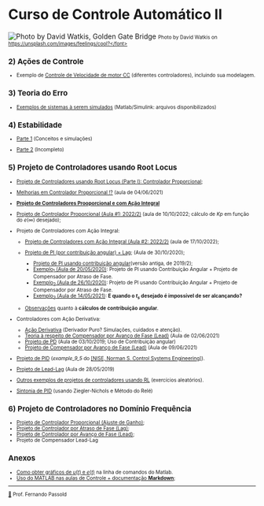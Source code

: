 # Curso de Controle Automático II

![Photo by David Watkis, Golden Gate Bridge](https://images.unsplash.com/photo-1566153580922-16a9709fff30?ixlib=rb-1.2.1&ixid=MnwxMjA3fDB8MHxwaG90by1wYWdlfHx8fGVufDB8fHx8&auto=format&fit=crop&w=1469&q=80) <font size="1"> Photo by David Watkis on https://unsplash.com/images/feelings/cool?</font> 

## 2) Ações de Controle

* Exemplo de [Controle de Velocidade de motor CC](Testes_Velocidade_Motor_CC/modelagem_motor_cc.html) (diferentes controladores), incluindo sua modelagem.

## 3) Teoria do Erro

* [Exemplos de sistemas à serem simulados](Simulink_Erros/Readme.html) (Matlab/Simulink: arquivos disponibilizados)

## 4) Estabilidade

- [Parte 1](estabilidade.html) (Conceitos e simulações)

- [Parte 2](estabilidade2.html) (Incompleto)

## 5) Projeto de Controladores usando Root Locus

- [Projeto de Controladores usando Root Locus (Parte I): Controlador Proporcional](projeto_usando_root_locus_parte_1.html);

- [Melhorias em Controlador Proporcional !?](Melhora_Kp/melhorias_controlador_proporcional.html) (aula de 04/06/2021)

- [**Projeto de Controladores Prooporcional e com Ação Integral**](PI_parte1.html)

- [Projeto de Controlador Proporcional (Aula #1: 2022/2)](control2inf_2020_2/aula_10102022.html) (aula de 10/10/2022; cálculo de $Kp$ em função do $e(\infty)$ desejado);

- Projeto de Controladores com Ação Integral:
  
  - [Projeto de Controladores com Ação Integral (Aula #2: 2022/2)](control2inf_2020_2/17102022.html) (aula de 17/10/2022);
  
  - [Projeto de PI (por contribuição angular) + Lag](PI_angular_Lag.html); (Aula de 30/10/2020);
    
    - [Projeto de PI usando contribuição angular](projeto_controladores_acao_integral_extendido.html)(versão antiga, de 2019/2);
    - [Exemplo$_1$ (Aula de 20/05/2020)](aula_20_05_2020/aula_20_05_2020.html): Projeto de PI usando Contribuição Angular + Projeto de Compensador por Atraso de Fase.
    - [Exemplo$_2$ (Aula de 26/10/2020)](2020_2/PI_Lag_aula_26_10_2020.html): Projeto de PI usando Contribuição Angular + Projeto de Compensador por Atraso de Fase.
    - [Exemplo$_3$ (Aula de 14/05/2021)](controle_2_info_2021_1/aula_14_05_2021.html): **E quando o $t_s$ desejado é impossível de ser alcançando?**
  - [Observações](observacoes_cuidados_contribuicao_angular.html) quanto à **cálculos de contribuição angular**.

- Controladores com Ação Derivativa:
  
  - [Ação Derivativa](Acao_Derivativa.html) (Derivador Puro? Simulações, cuidados e atenção).
  - [Teoria à respeito de Compensador por Avanço de Fase (Lead)](Teoria_PD_Lead/acoes_derivativas.html) (Aula de 02/06/2021)  
  - [Projeto de PD](aula_PD_03out2019.html) (Aula de 03/10/2019; Uso de Contribuição angular)
  - [Projeto de Compensador por Avanço de Fase (Lead)](projeto_Lead/exemplo_lead.html) (Aula de 09/06/2021)

- [Projeto de PID](PID/examplo_9_5_PID.html) (*example_9_5* do [[NISE, Norman S. Control Systems Engineering]](https://bcs.wiley.com/he-bcs/Books?action=index&itemId=1118170512&bcsId=9295)).

- [Projeto de Lead-Lag](Aula_28_05_2019_lead_lag.html) (Aula de 28/05/2019)

- [Outros exemplos de projetos de controladores usando RL](exercicios/exercicios.html) (exercícios aleatórios).

- [Sintonia de PID](8_Ajuste_PID/Sintonia_PIDs_usando_ZN.html) (usando Ziegler-Nichols e Método do Relé)

## 6) Projeto de Controladores no Domínio Frequência

- [Projeto de Controlador Proporcional (Ajuste de Ganho)](projeto_bode_01.html);
- [Projeto de Controlador por Atraso de Fase (Lag)](lag_bode.html);
- [Projeto de Controlador por Avanço de Fase (Lead)](lead_bode.html);
- Projeto de Compensador Lead-Lag

## Anexos

- [Como obter gráficos de $u(t)$ e $e(t)$](Acoes_Controle_Erro/acoes_controle_erro.html) na linha de comandos do Matlab.
- [Uso do MATLAB nas aulas de Controle + documentação **Markdown**](sugestao_uso_matlab_em_controle.html);

------

<font size="1">[:musical_note:](https://soundcloud.com/paolitachan/paul-mccartney-wings-live-and) Prof. Fernando Passold</font>

<script language="JavaScript">
<!-- Hide JavaScript...
var LastUpdated = document.lastModified;
<font size="1">
document.writeln ("Last updated: " + LastUpdated);
</font>
// End Hiding -->
</script>